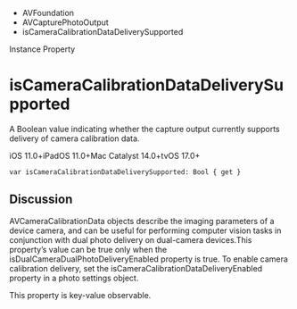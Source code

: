 

- AVFoundation
- AVCapturePhotoOutput
-  isCameraCalibrationDataDeliverySupported 

Instance Property

# isCameraCalibrationDataDeliverySupported

A Boolean value indicating whether the capture output currently supports delivery of camera calibration data.

iOS 11.0+iPadOS 11.0+Mac Catalyst 14.0+tvOS 17.0+

``` source
var isCameraCalibrationDataDeliverySupported: Bool { get }
```

## Discussion

AVCameraCalibrationData objects describe the imaging parameters of a device camera, and can be useful for performing computer vision tasks in conjunction with dual photo delivery on dual-camera devices.This property’s value can be true only when the isDualCameraDualPhotoDeliveryEnabled property is true. To enable camera calibration delivery, set the isCameraCalibrationDataDeliveryEnabled property in a photo settings object.

This property is key-value observable.

